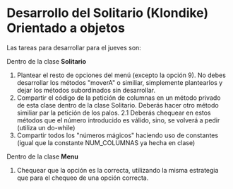 # Desarrollo del Solitario  (Klondike) Orientado a objetos

Las tareas para desarrollar para el jueves son:

Dentro de la clase **Solitario**

1. Plantear el resto de opciones del menú (excepto la opción 9). No debes desarrollar los métodos "moverA" o similiar, simplemente plantearlos y dejar los métodos subordinados sin desarrollar.
2. Compartir el código de la petición de columnas en un método privado de esta clase dentro de la clase Solitario. Deberás hacer otro método similiar par la petición de los palos.
    2.1 Deberás chequear en estos métodos que el número introducido es válido, sino, se volverá a pedir (utiliza un do-while)
3. Compartir todos los "números mágicos" haciendo uso de constantes (igual que la constante NUM_COLUMNAS ya hecha en clase)   

Dentro de la clase **Menu**

1. Chequear que la opción es la correcta, utilizando la misma estrategia que para el chequeo de una opción correcta.

